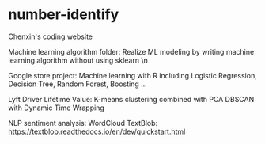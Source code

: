 # number-identify
Chenxin's coding website


Machine learning algorithm folder:
Realize ML modeling by writing machine learning algorithm without using sklearn \n

Google store project:
Machine learning with R
including Logistic Regression, Decision Tree, Random Forest, Boosting ...

Lyft Driver Lifetime Value:
K-means clustering combined with PCA
DBSCAN with Dynamic Time Wrapping

NLP sentiment analysis:
WordCloud
TextBlob: https://textblob.readthedocs.io/en/dev/quickstart.html


